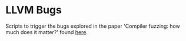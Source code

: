 # LLVM Bugs

Scripts to trigger the bugs explored in the paper 'Compiler fuzzing: how much does it matter?' found [here](https://dl.acm.org/doi/10.1145/3360581).

